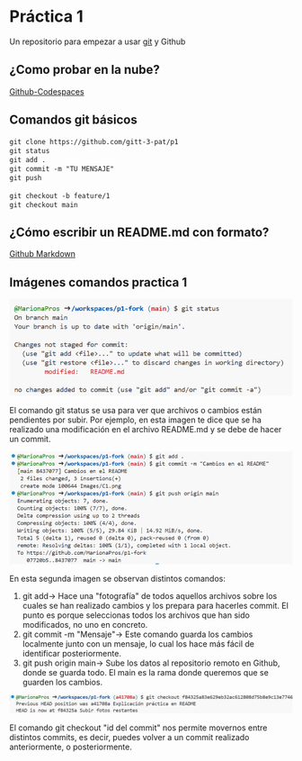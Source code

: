 # Práctica 1

Un repositorio para empezar a usar [git](https://git-scm.com/) y Github

## ¿Como probar en la nube?

[Github-Codespaces](https://github.com/features/codespaces)

## Comandos git básicos

```
git clone https://github.com/gitt-3-pat/p1
git status
git add .
git commit -m "TU MENSAJE"
git push

git checkout -b feature/1
git checkout main
```

## ¿Cómo escribir un README.md con formato?

[Github Markdown](https://docs.github.com/es/get-started/writing-on-github/getting-started-with-writing-and-formatting-on-github/basic-writing-and-formatting-syntax)

## Imágenes comandos practica 1

![Ejemplo de captura](Images/C1.png)

El comando git status se usa para ver que archivos o cambios están pendientes por subir. Por ejemplo, en esta imagen te dice que se ha realizado una modificación en el archivo README.md y se debe de hacer un commit.

![Ejemplo de captura](Images/C2.png)

En esta segunda imagen se observan distintos comandos:
1) git add-> Hace una "fotografía" de todos aquellos archivos sobre los cuales se han realizado cambios y los prepara para hacerles commit. El punto es porque seleccionas todos los archivos que han sido modificados, no uno en concreto.
2) git commit -m "Mensaje"-> Este comando guarda los cambios localmente junto con un mensaje, lo cual los hace más fácil de identificar posteriormente.
3) git push origin main-> Sube los datos al repositorio remoto en Github, donde se guarda todo. El main es la rama donde queremos que se guarden los cambios.


![Ejemplo de captura](Images/C3.png)

El comando git checkout "id del commit" nos permite movernos entre distintos commits, es decir, puedes volver a un commit realizado anteriormente, o posteriormente.